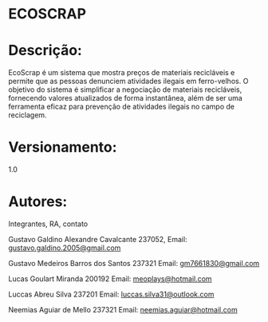  # ECOSCRAP

 # Descrição:
EcoScrap é um sistema que mostra preços de materiais recicláveis e permite que as pessoas denunciem atividades ilegais em ferro-velhos. O objetivo do sistema é simplificar a negociação de materiais recicláveis, fornecendo valores atualizados de forma instantânea, além de ser uma ferramenta eficaz para prevenção de atividades ilegais no campo de reciclagem.

# Versionamento:
1.0

# Autores:
Integrantes, RA, contato

Gustavo Galdino Alexandre Cavalcante 237052,
Email: gustavo.galdino.2005@gmail.com

Gustavo Medeiros Barros dos Santos 237321
Email: gm7661830@gmail.com

Lucas Goulart Miranda 200192
Email: meoplays@hotmail.com

Luccas Abreu Silva 237201
Email: luccas.silva31@outlook.com

Neemias Aguiar de Mello 237321
Email: neemias.aguiar@hotmail.com
